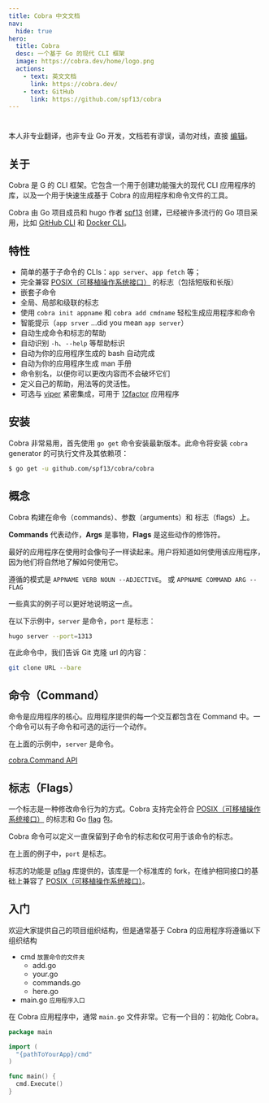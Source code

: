 ```yaml
---
title: Cobra 中文文档
nav:
  hide: true
hero:
  title: Cobra
  desc: 一个基于 Go 的现代 CLI 框架
  image: https://cobra.dev/home/logo.png
  actions:
    - text: 英文文档
      link: https://cobra.dev/
    - text: GitHub
      link: https://github.com/spf13/cobra
---
```


#

<Alert type="warning">
  本人非专业翻译，也非专业 Go 开发，文档若有谬误，请勿对线，直接 <a href="https://github.com/youngjuning/youngjuning.github.io/edit/main/docs/Cobra.md">编辑</a>。
</Alert>

[spf13]: https://github.com/spf13
[viper]: https://github.com/spf13/viper
[github-cli]: https://github.com/cli/cli
[docker-cli]: https://github.com/docker/cli
[posix]: https://zh.wikipedia.org/wiki/%E5%8F%AF%E7%A7%BB%E6%A4%8D%E6%93%8D%E4%BD%9C%E7%B3%BB%E7%BB%9F%E6%8E%A5%E5%8F%A3
[12factor]: https://12factor.net/zh_cn/
[go-flag]: https://golang.org/pkg/flag/

## 关于

Cobra 是 G 的 CLI 框架。它包含一个用于创建功能强大的现代 CLI 应用程序的库，以及一个用于快速生成基于 Cobra 的应用程序和命令文件的工具。

Cobra 由 Go 项目成员和 hugo 作者 [spf13][spf13] 创建，已经被许多流行的 Go 项目采用，比如 [GitHub CLI][github-cli] 和 [Docker CLI][docker-cli]。

## 特性

- 简单的基于子命令的 CLIs：`app server`、`app fetch` 等；
- 完全兼容 [POSIX（可移植操作系统接口）][posix] 的标志（包括短版和长版）
- 嵌套子命令
- 全局、局部和级联的标志
- 使用 `cobra init appname` 和 `cobra add cmdname` 轻松生成应用程序和命令
- 智能提示（`app srver` ...did you mean `app server`）
- 自动生成命令和标志的帮助
- 自动识别 `-h`、`--help` 等帮助标识
- 自动为你的应用程序生成的 bash 自动完成
- 自动为你的应用程序生成 man 手册
- 命令别名，以便你可以更改内容而不会破坏它们
- 定义自己的帮助，用法等的灵活性。
- 可选与 [viper][viper] 紧密集成，可用于 [12factor][12factor] 应用程序

## 安装

Cobra 非常易用，首先使用 `go get` 命令安装最新版本。此命令将安装 `cobra` generator 的可执行文件及其依赖项：

```sh
$ go get -u github.com/spf13/cobra/cobra
```

## 概念

Cobra 构建在命令（commands）、参数（arguments）和 标志（flags）上。

**Commands** 代表动作，**Args** 是事物，**Flags** 是这些动作的修饰符。

最好的应用程序在使用时会像句子一样读起来。用户将知道如何使用该应用程序，因为他们将自然地了解如何使用它。

遵循的模式是 `APPNAME VERB NOUN --ADJECTIVE`。 或 `APPNAME COMMAND ARG --FLAG`

一些真实的例子可以更好地说明这一点。

在以下示例中，`server` 是命令，`port` 是标志：

```sh
hugo server --port=1313
```

在此命令中，我们告诉 Git 克隆 url 的内容：

```sh
git clone URL --bare
```

## 命令（Command）

命令是应用程序的核心。应用程序提供的每一个交互都包含在 Command 中。一个命令可以有子命令和可选的运行一个动作。

在上面的示例中，`server` 是命令。

[cobra.Command API](https://godoc.org/github.com/spf13/cobra#Command)

## 标志（Flags）

一个标志是一种修改命令行为的方式。Cobra 支持完全符合 [POSIX（可移植操作系统接口）][posix] 的标志和 Go [flag][go-flag] 包。

Cobra 命令可以定义一直保留到子命令的标志和仅可用于该命令的标志。

在上面的例子中，`port` 是标志。

标志的功能是 [pflag](https://github.com/spf13/pflag) 库提供的，该库是一个标准库的 fork，在维护相同接口的基础上兼容了 [POSIX（可移植操作系统接口）][posix]。

## 入门

欢迎大家提供自己的项目组织结构，但是通常基于 Cobra 的应用程序将遵循以下组织结构

<Tree title="appName">
  <ul>
    <li>
      cmd
      <small>放置命令的文件夹</small>
      <ul>
        <li>add.go</li>
        <li>your.go</li>
        <li>commands.go</li>
        <li>here.go</li>
      </ul>
    </li>
    <li>
      main.go
      <small>应用程序入口</small>
    </li>
  </ul>
</Tree>

在 Cobra 应用程序中，通常 `main.go` 文件非常。它有一个目的：初始化 Cobra。

```go
package main

import (
  "{pathToYourApp}/cmd"
)

func main() {
  cmd.Execute()
}
```
